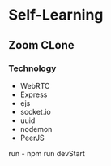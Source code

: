 # Self-Learning

## Zoom CLone

### Technology

- WebRTC
- Express
- ejs
- socket.io
- uuid
- nodemon
- PeerJS

run - npm run devStart
